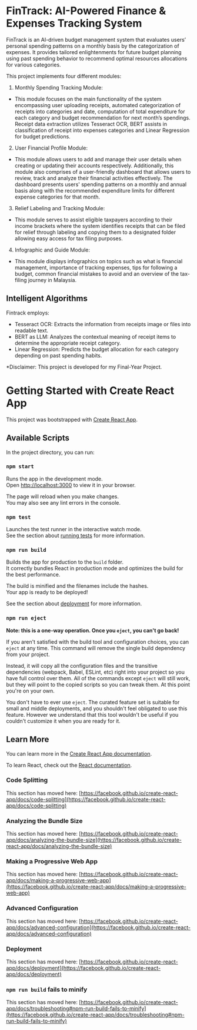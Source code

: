 # FinTrack: AI-Powered Finance & Expenses Tracking System

FinTrack is an AI-driven budget management system that evaluates users’ personal spending patterns on a monthly basis by the categorization of expenses. It provides tailored enlightenments for future budget planning using past spending behavior to recommend optimal resources allocations for various categories.

This project implements four different modules:
1. Monthly Spending Tracking Module:
- This module focuses on the main functionality of the system encompassing user uploading receipts, automated categorization of receipts into categories and date, computation of total expenditure for each category and budget recommendation for next month’s spendings. Receipt data extraction utilizes Tesseract OCR, BERT assists in classification of receipt into expenses categories and Linear Regression for budget predictions.
2. User Financial Profile Module:
- This module allows users to add and manage their user details when creating or updating their accounts respectively. Additionally, this module also comprises of a user-friendly dashboard that allows users to review, track and analyze their financial activities effectively. The dashboard presents users' spending patterns on a monthly and annual basis along with the recommended expenditure limits for different expense categories for that month.
3. Relief Labeling and Tracking Module:
- This module serves to assist eligible taxpayers according to their income brackets where the system identifies receipts that can be filed for relief through labeling and copying them to a designated folder allowing easy access for tax filing purposes. 
4. Infographic and Guide Module:
- This module displays infographics on topics such as what is financial management, importance of tracking expenses, tips for following a budget, common financial mistakes to avoid and an overview of the tax-filing journey in Malaysia.

## Intelligent Algorithms

Fintrack employs:

- Tesseract OCR: Extracts the information from receipts image or files into readable text.
- BERT as LLM: Analyzes the contextual meaning of receipt items to determine the appropriate receipt category.
- Linear Regression: Predicts the budget allocation for each category depending on past spending habits.

*Disclaimer: This project is developed for my Final-Year Project.

# Getting Started with Create React App

This project was bootstrapped with [Create React App](https://github.com/facebook/create-react-app).

## Available Scripts

In the project directory, you can run:

### `npm start`

Runs the app in the development mode.\
Open [http://localhost:3000](http://localhost:3000) to view it in your browser.

The page will reload when you make changes.\
You may also see any lint errors in the console.

### `npm test`

Launches the test runner in the interactive watch mode.\
See the section about [running tests](https://facebook.github.io/create-react-app/docs/running-tests) for more information.

### `npm run build`

Builds the app for production to the `build` folder.\
It correctly bundles React in production mode and optimizes the build for the best performance.

The build is minified and the filenames include the hashes.\
Your app is ready to be deployed!

See the section about [deployment](https://facebook.github.io/create-react-app/docs/deployment) for more information.

### `npm run eject`

**Note: this is a one-way operation. Once you `eject`, you can't go back!**

If you aren't satisfied with the build tool and configuration choices, you can `eject` at any time. This command will remove the single build dependency from your project.

Instead, it will copy all the configuration files and the transitive dependencies (webpack, Babel, ESLint, etc) right into your project so you have full control over them. All of the commands except `eject` will still work, but they will point to the copied scripts so you can tweak them. At this point you're on your own.

You don't have to ever use `eject`. The curated feature set is suitable for small and middle deployments, and you shouldn't feel obligated to use this feature. However we understand that this tool wouldn't be useful if you couldn't customize it when you are ready for it.

## Learn More

You can learn more in the [Create React App documentation](https://facebook.github.io/create-react-app/docs/getting-started).

To learn React, check out the [React documentation](https://reactjs.org/).

### Code Splitting

This section has moved here: [https://facebook.github.io/create-react-app/docs/code-splitting](https://facebook.github.io/create-react-app/docs/code-splitting)

### Analyzing the Bundle Size

This section has moved here: [https://facebook.github.io/create-react-app/docs/analyzing-the-bundle-size](https://facebook.github.io/create-react-app/docs/analyzing-the-bundle-size)

### Making a Progressive Web App

This section has moved here: [https://facebook.github.io/create-react-app/docs/making-a-progressive-web-app](https://facebook.github.io/create-react-app/docs/making-a-progressive-web-app)

### Advanced Configuration

This section has moved here: [https://facebook.github.io/create-react-app/docs/advanced-configuration](https://facebook.github.io/create-react-app/docs/advanced-configuration)

### Deployment

This section has moved here: [https://facebook.github.io/create-react-app/docs/deployment](https://facebook.github.io/create-react-app/docs/deployment)

### `npm run build` fails to minify

This section has moved here: [https://facebook.github.io/create-react-app/docs/troubleshooting#npm-run-build-fails-to-minify](https://facebook.github.io/create-react-app/docs/troubleshooting#npm-run-build-fails-to-minify)

